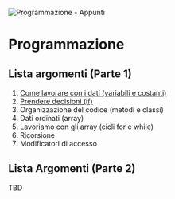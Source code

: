 ![Programmazione - Appunti](https://repository-images.githubusercontent.com/273525096/66b53d80-b354-11ea-82bd-e71abca84f85)

# Programmazione
## Lista argomenti (Parte 1)

01. [Come lavorare con i dati (variabili e costanti)](./01_variabili_e_costanti.md)
02. [Prendere decisioni (if)](./02_if.md)
03. Organizzazione del codice (metodi e classi)
04. Dati ordinati (array)
05. Lavoriamo con gli array (cicli for e while)
06. Ricorsione
07. Modificatori di accesso

## Lista Argomenti (Parte 2)
TBD
